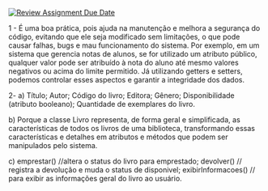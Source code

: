 [![Review Assignment Due Date](https://classroom.github.com/assets/deadline-readme-button-22041afd0340ce965d47ae6ef1cefeee28c7c493a6346c4f15d667ab976d596c.svg)](https://classroom.github.com/a/zaY_p4dR)


1 - É uma boa prática, pois ajuda na manutenção e melhora a segurança do código, evitando que ele seja modificado sem limitações, o que pode causar falhas, bugs e mau funcionamento do sistema. Por exemplo, em um sistema que gerencia notas de alunos, se for utilizado um atributo público, qualquer valor pode ser atribuído à nota do aluno até mesmo valores negativos ou acima do limite permitido.
Já utilizando getters e setters, podemos controlar esses aspectos e garantir a integridade dos dados.

2- a) Título; Autor; Código do livro; Editora; Gênero; Disponibilidade (atributo booleano); Quantidade de exemplares do livro.

b) Porque a classe Livro representa, de forma geral e simplificada, as características de todos os livros de uma biblioteca, transformando essas características e detalhes em atributos e métodos que podem ser manipulados pelo sistema.

c) 
emprestar() //altera o status do livro para emprestado;
devolver() // registra a devolução e muda o status de disponivel;
exibirInformacoes() // para exibir as informações geral do livro ao usuário.
